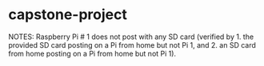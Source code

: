 # capstone-project
NOTES:
Raspberry Pi # 1 does not post with any SD card (verified by 1. the provided SD card posting on a Pi from home but not Pi 1, and 2. an SD card from home posting on a Pi from home but not Pi 1).
